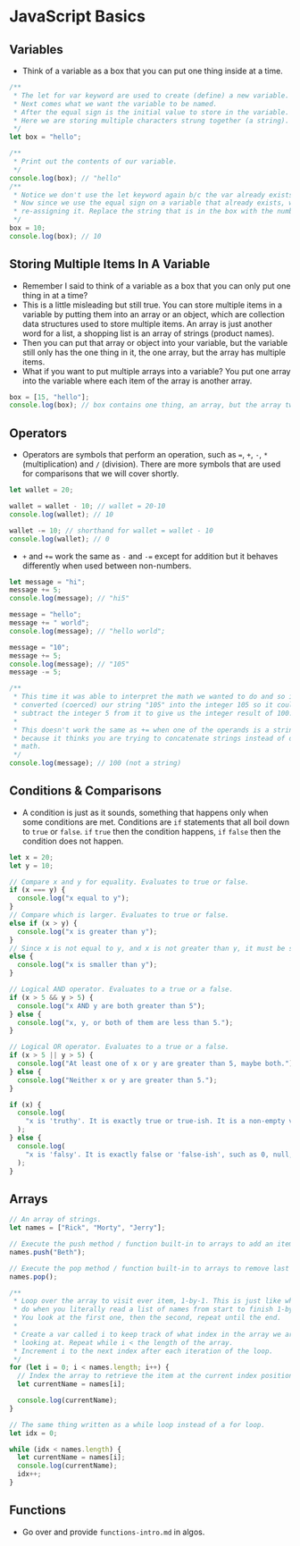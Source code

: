 # JavaScript Basics

## Variables

- Think of a variable as a box that you can put one thing inside at a time.

```js
/**
 * The let for var keyword are used to create (define) a new variable.
 * Next comes what we want the variable to be named.
 * After the equal sign is the initial value to store in the variable.
 * Here we are storing multiple characters strung together (a string).
 */
let box = "hello";

/**
 * Print out the contents of our variable.
 */
console.log(box); // "hello"
/**
 * Notice we don't use the let keyword again b/c the var already exists.
 * Now since we use the equal sign on a variable that already exists, we are
 * re-assigning it. Replace the string that is in the box with the number 10.
 */
box = 10;
console.log(box); // 10
```

## Storing Multiple Items In A Variable

- Remember I said to think of a variable as a box that you can only put one thing in at a time?
- This is a little misleading but still true. You can store multiple items in a variable by putting them into an array or an object, which are collection data structures used to store multiple items. An array is just another word for a list, a shopping list is an array of strings (product names).
- Then you can put that array or object into your variable, but the variable still only has the one thing in it, the one array, but the array has multiple items.
- What if you want to put multiple arrays into a variable? You put one array into the variable where each item of the array is another array.

```js
box = [15, "hello"];
console.log(box); // box contains one thing, an array, but the array two items.
```

## Operators

- Operators are symbols that perform an operation, such as `=`, `+`, `-`, `*` (multiplication) and `/` (division). There are more symbols that are used for comparisons that we will cover shortly.

```js
let wallet = 20;

wallet = wallet - 10; // wallet = 20-10
console.log(wallet); // 10

wallet -= 10; // shorthand for wallet = wallet - 10
console.log(wallet); // 0
```

- `+` and `+=` work the same as `-` and `-=` except for addition but it behaves differently when used between non-numbers.

```js
let message = "hi";
message += 5;
console.log(message); // "hi5"

message = "hello";
message += " world";
console.log(message); // "hello world";

message = "10";
message += 5;
console.log(message); // "105"
message -= 5;

/**
 * This time it was able to interpret the math we wanted to do and so it
 * converted (coerced) our string "105" into the integer 105 so it could
 * subtract the integer 5 from it to give us the integer result of 100.
 *
 * This doesn't work the same as += when one of the operands is a string,
 * because it thinks you are trying to concatenate strings instead of doing
 * math.
 */
console.log(message); // 100 (not a string)
```

## Conditions & Comparisons

- A condition is just as it sounds, something that happens only when some conditions are met. Conditions are `if` statements that all boil down to `true` or `false`. `if` `true` then the condition happens, `if` `false` then the condition does not happen.

```js
let x = 20;
let y = 10;

// Compare x and y for equality. Evaluates to true or false.
if (x === y) {
  console.log("x equal to y");
}
// Compare which is larger. Evaluates to true or false.
else if (x > y) {
  console.log("x is greater than y");
}
// Since x is not equal to y, and x is not greater than y, it must be smaller.
else {
  console.log("x is smaller than y");
}

// Logical AND operator. Evaluates to a true or a false.
if (x > 5 && y > 5) {
  console.log("x AND y are both greater than 5");
} else {
  console.log("x, y, or both of them are less than 5.");
}

// Logical OR operator. Evaluates to a true or a false.
if (x > 5 || y > 5) {
  console.log("At least one of x or y are greater than 5, maybe both.");
} else {
  console.log("Neither x or y are greater than 5.");
}

if (x) {
  console.log(
    "x is 'truthy'. It is exactly true or true-ish. It is a non-empty value. It is not 0, not an empty string, not null, not undefined, etc."
  );
} else {
  console.log(
    "x is 'falsy'. It is exactly false or 'false-ish', such as 0, null, or an empty string."
  );
}
```

## Arrays

```js
// An array of strings.
let names = ["Rick", "Morty", "Jerry"];

// Execute the push method / function built-in to arrays to add an item.
names.push("Beth");

// Execute the pop method / function built-in to arrays to remove last item.
names.pop();

/**
 * Loop over the array to visit ever item, 1-by-1. This is just like what you
 * do when you literally read a list of names from start to finish 1-by-1.
 * You look at the first one, then the second, repeat until the end.
 *
 * Create a var called i to keep track of what index in the array we are
 * looking at. Repeat while i < the length of the array.
 * Increment i to the next index after each iteration of the loop.
 */
for (let i = 0; i < names.length; i++) {
  // Index the array to retrieve the item at the current index position.
  let currentName = names[i];

  console.log(currentName);
}

// The same thing written as a while loop instead of a for loop.
let idx = 0;

while (idx < names.length) {
  let currentName = names[i];
  console.log(currentName);
  idx++;
}
```

## Functions

- Go over and provide `functions-intro.md` in algos.

